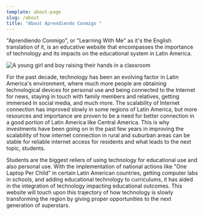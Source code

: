 ```yaml
---
template: about-page
slug: /about
title: "About Aprendiendo Conmigo "
---
```

"Aprendiendo Conmigo", or "Learning With Me" as it's the English translation of it, is an educative website that encompasses the importance of technology and its impacts on the educational system in Latin America.

![A young girl and boy raising their hands in a classroom](/assets/9602545478_9fb38daf2e_o.jpg "Young Girl and Boy Raising their Hands for a Question in their Classroom")

For the past decade, technology has been an evolving factor in Latin America's environment, where much more people are obtaining technological devices for personal use and being connected to the Internet for news, staying in touch with family members and relatives, getting immersed in social media, and much more. The scalability of Internet connection has improved slowly in some regions of Latin America, but more resources and importance are proven to be a need for better connection in a good portion of Latin America like Central America. This is why investments have been going on in the past few years in improving the scalability of how internet connection in rural and suburban areas can be stable for reliable internet access for residents and what leads to the next topic, students.

Students are the biggest reliers of using technology for educational use and also personal use. With the implementation of national actions like "One Laptop Per Child" in certain Latin American countries, getting computer labs in schools, and adding educational technology to curriculums, it has aided in the integration of technology impacting educational outcomes. This website will touch upon this trajectory of how technology is slowly transforming the region by giving proper opportunities to the next generation of superstars.